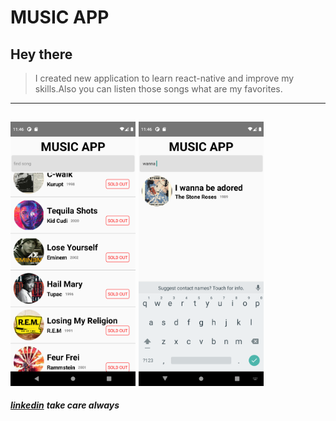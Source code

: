 # MUSIC APP
## Hey there
>I created new application to learn react-native and improve my skills.Also you can listen those songs what are my favorites.
--------
<img src="./image/first.png"  width="200" /><img>
<img src="./image/second.png" width="200" /><img>
-----------------
***[linkedin](https://www.linkedin.com/in/serkanyildiriim/)***
***take care always***